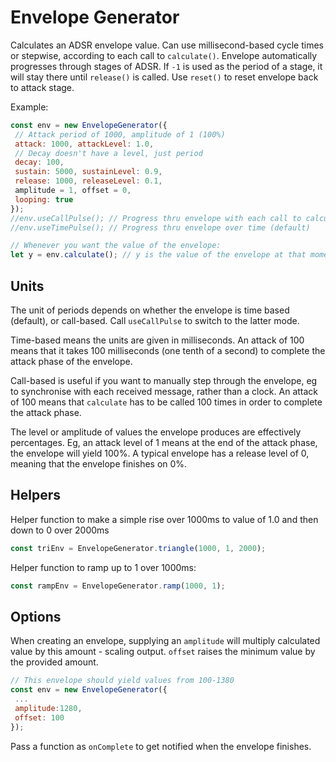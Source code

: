 # Envelope Generator

Calculates an ADSR envelope value. Can use millisecond-based cycle times or stepwise, according to each call to `calculate()`. Envelope automatically progresses through stages of ADSR. If `-1` is used as the period of a stage, it will stay there until `release()` is called. Use `reset()` to reset envelope back to attack stage.


Example:

```js
const env = new EnvelopeGenerator({
 // Attack period of 1000, amplitude of 1 (100%)
 attack: 1000, attackLevel: 1.0,
 // Decay doesn't have a level, just period
 decay: 100,
 sustain: 5000, sustainLevel: 0.9,
 release: 1000, releaseLevel: 0.1,
 amplitude = 1, offset = 0,
 looping: true
});
//env.useCallPulse(); // Progress thru envelope with each call to calculate()
//env.useTimePulse(); // Progress thru envelope over time (default)

// Whenever you want the value of the envelope:
let y = env.calculate(); // y is the value of the envelope at that moment
```

## Units

The unit of periods depends on whether the envelope is time based (default), or call-based. Call `useCallPulse` to switch to the latter mode.

Time-based means the units are given in milliseconds. An attack of 100 means that it takes 100 milliseconds (one tenth of a second) to complete the attack phase of the envelope.

Call-based is useful if you want to manually step through the envelope, eg to synchronise with each received message, rather than a clock. An attack of 100 means that `calculate` has to be called 100 times in order to complete the attack phase.

The level or amplitude of values the envelope produces are effectively percentages. Eg, an attack level of 1 means at the end of the attack phase, the envelope will yield 100%. A typical envelope has a release level of 0, meaning that the envelope finishes on 0%.

## Helpers

Helper function to make a simple rise over 1000ms to value of 1.0 and then down to 0 over 2000ms

```js
const triEnv = EnvelopeGenerator.triangle(1000, 1, 2000);
```
 
Helper function to ramp up to 1 over 1000ms:

```js
const rampEnv = EnvelopeGenerator.ramp(1000, 1);
```

## Options

When creating an envelope, supplying an `amplitude` will multiply calculated value by this amount - scaling output. `offset` raises the minimum value by the provided amount.

```js
// This envelope should yield values from 100-1380
const env = new EnvelopeGenerator({
 ...
 amplitude:1280,
 offset: 100
});
```
 
Pass a function as `onComplete` to get notified when the envelope finishes.